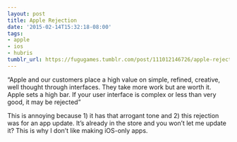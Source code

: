 ```yaml
---
layout: post
title: Apple Rejection
date: '2015-02-14T15:32:18-08:00'
tags:
- apple
- ios
- hubris
tumblr_url: https://fugugames.tumblr.com/post/111012146726/apple-rejection
---
```

“Apple and our customers place a high value on simple, refined, creative, well thought through interfaces. They take more work but are worth it. Apple sets a high bar. If your user interface is complex or less than very good, it may be rejected”

This is annoying because 1) it has that arrogant tone and 2) this rejection was for an app update. It’s already in the store and you won’t let me update it? This is why I don’t like making iOS-only apps.

